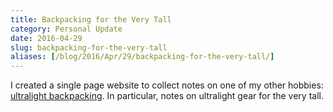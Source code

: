 ```yaml
---
title: Backpacking for the Very Tall
category: Personal Update
date: 2016-04-29
slug: backpacking-for-the-very-tall
aliases: [/blog/2016/Apr/29/backpacking-for-the-very-tall/]
---
```


I created a single page website to collect notes on one of my other hobbies: [ultralight backpacking](http://www.ultratall-ultralight.com/). In particular, notes on ultralight gear for the very tall.